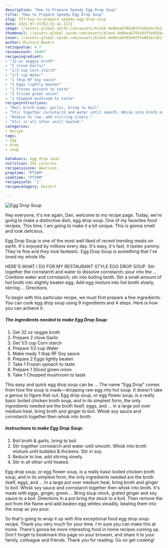 ```yaml
---
description: "How to Prepare Speedy Egg Drop Soup"
title: "How to Prepare Speedy Egg Drop Soup"
slug: 473-how-to-prepare-speedy-egg-drop-soup
date: 2021-07-15T02:31:41.157Z
image: //assets-global.cpcdn.com/assets/blank-4e0bea6785e03f5e602ec562f230caae08da540cada707380b4fe1bbebba43da.png
thumbnail: //assets-global.cpcdn.com/assets/blank-4e0bea6785e03f5e602ec562f230caae08da540cada707380b4fe1bbebba43da.png
cover: //assets-global.cpcdn.com/assets/blank-4e0bea6785e03f5e602ec562f230caae08da540cada707380b4fe1bbebba43da.png
author: Richard Bowers
ratingvalue: 4.7
reviewcount: 34407
recipeingredient:
- "32 oz veggie broth"
- "2 clove Garlic"
- "1/3 cup Corn starch"
- "1/2 cup Water"
- "1 tbsp RF Soy sauce"
- "2 Eggs lightly beaten"
- "1 Frozen spinach to taste"
- "1 Sliced green onion"
- "1 Chopped mushroom to taste"
recipeinstructions:
- "Boil broth &amp; garlic, bring to boil"
- "Stir together cornstarch and water until smooth. Whisk into broth mixture until bubbles &amp; thickens. Stir in soy."
- "Reduce to low, add stirring slowly."
- "Stir in all other until heated."
categories:
- Recipe
tags:
- egg
- drop
- soup

katakunci: egg drop soup 
nutrition: 241 calories
recipecuisine: American
preptime: "PT36M"
cooktime: "PT39M"
recipeyield: "1"
recipecategory: Dessert

---
```



![Egg Drop Soup](//assets-global.cpcdn.com/assets/blank-4e0bea6785e03f5e602ec562f230caae08da540cada707380b4fe1bbebba43da.png)

Hey everyone, it's me again, Dan, welcome to my recipe page. Today, we're going to make a distinctive dish, egg drop soup. One of my favorites food recipes. This time, I am going to make it a bit unique. This is gonna smell and look delicious.

Egg Drop Soup is one of the most well liked of recent trending meals on earth. It's enjoyed by millions every day. It's easy, it's fast, it tastes yummy. They're fine and they look fantastic. Egg Drop Soup is something that I've loved my whole life.

HERE&#39;S WHAT I DO FOR MY RESTAURANT STYLE EGG DROP SOUP. Stir together the cornstarch and water to dissolve cornstarch; pour into the … Combine water and cornstarch; stir into boiling broth. Stir a small amount of hot broth into slightly beaten egg. Add egg mixture into hot broth slowly, stirring … Directions.


To begin with this particular recipe, we must first prepare a few ingredients. You can cook egg drop soup using 9 ingredients and 4 steps. Here is how you can achieve it.

<!--inarticleads1-->

##### The ingredients needed to make Egg Drop Soup:

1. Get 32 oz veggie broth
1. Prepare 2 clove Garlic
1. Get 1/3 cup Corn starch
1. Prepare 1/2 cup Water
1. Make ready 1 tbsp RF Soy sauce
1. Prepare 2 Eggs lightly beaten
1. Take 1 Frozen spinach to taste
1. Prepare 1 Sliced green onion
1. Take 1 Chopped mushroom to taste


This easy and quick egg drop soup can be … The name &#34;Egg Drop&#34; comes from how the soup is made—dropping raw egg into hot soup. It doesn&#39;t take a genius to figure that out. Egg drop soup, or egg flower soup, is a really basic boiled chicken broth soup, and in its simplest form, the only ingredients needed are the broth itself, eggs, and … In a large pot over medium heat, bring broth and ginger to boil. Whisk soy sauce and cornstarch together then whisk into broth. 

<!--inarticleads2-->

##### Instructions to make Egg Drop Soup:

1. Boil broth &amp; garlic, bring to boil
1. Stir together cornstarch and water until smooth. Whisk into broth mixture until bubbles &amp; thickens. Stir in soy.
1. Reduce to low, add stirring slowly.
1. Stir in all other until heated.


Egg drop soup, or egg flower soup, is a really basic boiled chicken broth soup, and in its simplest form, the only ingredients needed are the broth itself, eggs, and … In a large pot over medium heat, bring broth and ginger to boil. Whisk soy sauce and cornstarch together then whisk into broth. It&#39;s made with eggs, ginger, green … Bring soup stock, grated ginger and soy sauce to a boil. Directions In a pot bring the stock to a boil. Then remove the pot from the flame and add beaten egg whites steadily, beating them into the soup as you pour. 

So that's going to wrap it up with this exceptional food egg drop soup recipe. Thank you very much for your time. I'm sure you can make this at home. There's gonna be more interesting food in home recipes coming up. Don't forget to bookmark this page on your browser, and share it to your family, colleague and friends. Thank you for reading. Go on get cooking!
